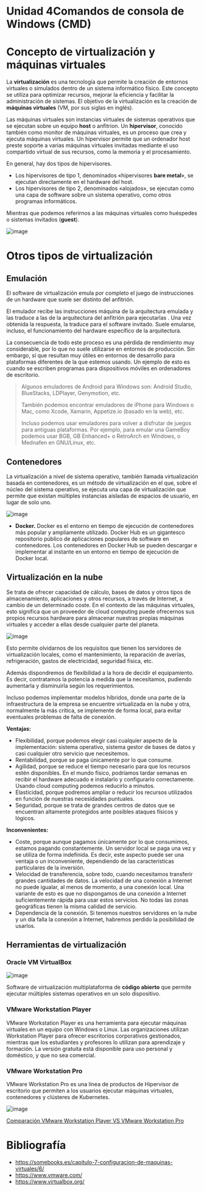 # Unidad 4Comandos de consola de Windows (CMD) ​

# Concepto de virtualización y máquinas virtuales

La **virtualización** es una tecnología que permite la creación de entornos virtuales o simulados dentro de un sistema informático físico. Este concepto se utiliza para optimizar recursos, mejorar la eficiencia y facilitar la administración de sistemas. El objetivo de la virtualización es la creación de **máquinas virtuales** (VM, por sus siglas en inglés).

Las máquinas virtuales son instancias virtuales de sistemas operativos que se ejecutan sobre un equipo **host** o anfitrion. Un **hipervisor**, conocido también como monitor de máquinas virtuales, es un proceso que crea y ejecuta máquinas virtuales. Un hipervisor permite que un ordenador host preste soporte a varias máquinas virtuales invitadas mediante el uso compartido virtual de sus recursos, como la memoria y el procesamiento.

En general, hay dos tipos de hipervisores.

- Los hipervisores de tipo 1, denominados «hipervisores **bare metal**», se ejecutan directamente en el hardware del host.
- Los hipervisores de tipo 2, denominados «alojados», se ejecutan como una capa de software sobre un sistema operativo, como otros programas informáticos. 

Mientras que podemos referirnos a las máquinas virtuales como huéspedes o sistemas invitados (**guest**).

![image](https://github.com/alexlopezprofe/SOM/assets/148449360/00359333-8520-429d-a21d-5b0e2964e305)

# Otros tipos de virtualización

## Emulación

El software de virtualización emula por completo el juego de instrucciones de un hardware que suele ser distinto del anfitrión.

El emulador recibe las instrucciones máquina de la arquitectura emulada y las traduce a las de la arquitectura del anfitrión para ejecutarlas . Una vez obtenida la respuesta, la traduce para el software invitado. Suele emularse, incluso, el funcionamiento del hardware específico de la arquitectura. 

La consecuencia de todo este proceso es una pérdida de rendimiento muy considerable, por lo que no suele utilizarse en entornos de producción. Sin embargo, sí que resultan muy útiles en entornos de desarrollo para plataformas diferentes de la que estemos usando. Un ejemplo de esto es cuando se escriben programas para dispositivos móviles en ordenadores de escritorio.

> Algunos emuladores de Android para Windows son: Android Studio, BlueStacks, LDPlayer, Genymotion, etc.
> 
>También podemos encontrar emuladores de iPhone para Windows o Mac, como Xcode, Xamarin, Appetize.io (basado en la web), etc.
>
>Incluso podemos usar emuladores para volver a disfrutar de juegos para antiguas plataformas. Por ejemplo, para emular una GameBoy podemos usar BGB, GB Enhanced+ o RetroArch en Windows, o Mednafen en GNU/Linux, etc.

## Contenedores

La virtualización a nivel de sistema operativo, también llamada virtualización basada en contenedores, es un método de virtualización en el que, sobre el núcleo del sistema operativo, se ejecuta una capa de virtualización que permite que existan múltiples instancias aisladas de espacios de usuario, en lugar de solo uno.

![image](https://github.com/alexlopezprofe/SOM/assets/148449360/ae961523-5748-4e2f-8c61-780289416f9e)

* **Docker.** Docker es el entorno en tiempo de ejecución de contenedores más popular y ampliamente utilizado. Docker Hub es un gigantesco repositorio público de aplicaciones populares de software en contenedores. Los contenedores en Docker Hub se pueden descargar e implementar al instante en un entorno en tiempo de ejecución de Docker local.

## Virtualización en la nube

Se trata de ofrecer capacidad de cálculo, bases de datos y otros tipos de almacenamiento, aplicaciones y otros recursos, a través de Internet, a cambio de un determinado coste. En el contexto de las máquinas virtuales, esto significa que un proveedor de cloud computing puede ofrecernos sus propios recursos hardware para almacenar nuestras propias máquinas virtuales y acceder a ellas desde cualquier parte del planeta.

![image](https://github.com/alexlopezprofe/SOM/assets/148449360/8165f445-a304-4e11-82a4-0fcf4cfe4f85)

Esto permite olvidarnos de los requisitos que tienen los servidores de virtualización locales, como el mantenimiento, la reparación de averías, refrigeración, gastos de electricidad, seguridad física, etc.

Además dispondremos de flexibilidad a la hora de decidir el equipamiento. Es decir, contratamos la potencia a medida que la necesitamos, pudiendo aumentarla y disminuirla según los requerimientos.

Incluso podemos implementar modelos híbridos, donde una parte de la infraestructura de la empresa se encuentre virtualizada en la nube y otra, normalmente la más crítica, se implemente de forma local, para evitar eventuales problemas de falta de conexión.

**Ventajas:**

- Flexibilidad, porque podemos elegir casi cualquier aspecto de la implementación: sistema operativo, sistema gestor de bases de datos y casi cualquier otro servicio que necesitemos.
- Rentabilidad, porque se paga únicamente por lo que consume.
- Agilidad, porque se reduce el tiempo necesario para que los recursos estén disponibles. En el mundo físico, podríamos tardar semanas en recibir el hardware adecuado e instalarlo y configurarlo correctamente. Usando cloud computing podemos reducirlo a minutos.
- Elasticidad, porque podremos ampliar o reducir los recursos utilizados en función de nuestras necesidades puntuales.
- Seguridad, porque se trata de grandes centros de datos que se encuentran altamente protegidos ante posibles ataques físicos y lógicos.

**Inconvenientes:**

- Coste, porque aunque pagamos únicamente por lo que consumimos, estamos pagando constantemente. Un servidor local se paga una vez y se utiliza de forma indefinida. Es decir, este aspecto puede ser una ventaja o un inconveniente, dependiendo de las características particulares de la inversión.
- Velocidad de transferencia, sobre todo, cuando necesitamos transferir grandes cantidades de datos. La velocidad de una conexión a Internet no puede igualar, al menos de momento, a una conexión local.
Una variante de esto es que no dispongamos de una conexión a Internet suficientemente rápida para usar estos servicios. No todas las zonas geográficas tienen la misma calidad de servicio.
- Dependencia de la conexión. Si tenemos nuestros servidores en la nube y un día falla la conexión a Internet, habremos perdido la posibilidad de usarlos.
  
 ## Herramientas de virtualización

 ### Oracle VM VirtualBox
 
![image](https://github.com/alexlopezprofe/SOM/assets/148449360/ecf92147-9e91-4440-adcd-b864f8ec576f)

Software de virtualización multiplataforma de **código abierto** que permite ejecutar múltiples sistemas operativos en un solo dispositivo.

### VMware Workstation Player

VMware Workstation Player es una herramienta para ejecutar máquinas virtuales en un equipo con Windows o Linux. Las organizaciones utilizan Workstation Player para ofrecer escritorios corporativos gestionados, mientras que los estudiantes y profesores lo utilizan para aprendizaje y formación. La versión gratuita está disponible para uso personal y doméstico, y que no sea comercial. 

### VMware Workstation Pro

VMware Workstation Pro es una línea de productos de Hipervisor de escritorio que permiten a los usuarios ejecutar máquinas virtuales, contenedores y clústeres de Kubernetes.

![image](https://github.com/alexlopezprofe/SOM/assets/148449360/a42a4139-3b86-4e6a-a3cd-9c2d833bd723)

[Comparación VMware Workstation Player VS VMware Workstation Pro](https://www.vmware.com/es/products/workstation-player.html)


# Bibliografía

- https://somebooks.es/capitulo-7-configuracion-de-maquinas-virtuales/6/
- https://www.vmware.com/
- https://www.virtualbox.org/

